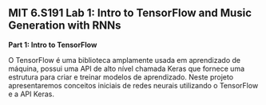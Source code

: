## MIT 6.S191 Lab 1: Intro to TensorFlow and Music Generation with RNNs

**Part 1: Intro to TensorFlow**

O TensorFlow é uma biblioteca amplamente usada em aprendizado de máquina, possui uma API de alto nível chamada Keras que fornece uma estrutura para criar e treinar modelos de aprendizado. 
Neste projeto apresentaremos conceitos iniciais de redes neurais utilizando o TensorFlow e a API Keras.
